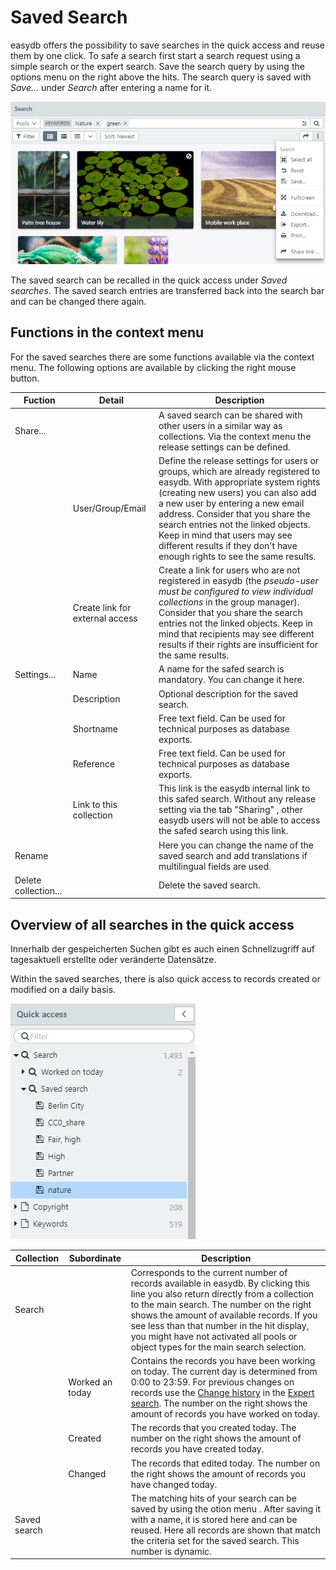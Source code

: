 # Saved Search

easydb offers the possibility to save searches in the quick access and reuse them by one click. To safe a search first start a search request using a simple search or the expert search. Save the search query by using the options menu on the right above the hits. The search query is saved with <i class="fa fa-floppy-o"></i> *Save...* under *Search* after entering a name for it.

![](save_search_en.jpg)

The saved search can be recalled in the quick access under *Saved searches*. The saved search entries are transferred back into the search bar and can be changed there again.

## Functions in the context menu

For the saved searches there are some functions available via the context menu. The following options are available by clicking the right mouse button.

|Fuction|Detail|Description|
|---|---|---|
|<i class="fa fa-share"></i> Share... ||A saved search can be shared with other users in a similar way as collections. Via the context menu the release settings can be defined. |
||User/Group/Email|Define the release settings for users or groups, which are already registered to easydb. With appropriate system rights (creating new users) you can also add a new user by entering a new email address. Consider that you share the search entries not the linked objects. Keep in mind that users may see different results if they don't have enough rights to see the same results. |
||Create link for external access | Create a link for users who are not registered in easydb (the *pseudo-user must be configured to view individual collections* in the group manager). Consider that you share the search entries not the linked objects. Keep in mind that recipients may see different results if their rights are insufficient for the same results.|
|<i class="fa fa-cog"></i> Settings...|Name|A name for the safed search is mandatory. You can change it here.  |
||Description|Optional description for the saved search.|
||Shortname|Free text field. Can be used for technical purposes as database exports. |
||Reference|Free text field. Can be used for technical purposes as database exports.|
||Link to this collection| This link is the easydb internal link to this safed search. Without any release setting via the tab "Sharing" , other easydb users will not be able to access the safed search using this link.|
|<i class="fa fa-pencil"></i>Rename||Here you can change the name of the saved search and add translations if multilingual fields are used.|
|Delete collection...||Delete the saved search.|

## Overview of all searches in the quick access

Innerhalb der gespeicherten Suchen gibt es auch einen Schnellzugriff auf tagesaktuell erstellte oder veränderte Datensätze.

Within the saved searches, there is also quick access to records created or modified on a daily basis.


![](saved_search_en.jpg)

|Collection|Subordinate|Description|
|--|--|--|
|<i class="fa fa-search"></i> Search||Corresponds to the current number of records available in easydb. By clicking this line you also return directly from a collection to the main search. The number on the right shows the amount of available records. If you see less than that number in the hit display, you might have not activated all pools or object types for the main search selection. |
||<i class="fa fa-search"></i> Worked an today|Contains the records you have been working on today. The current day is determined from 0:00 to 23:59. For previous changes on records use the [Change history](../../../features/datatypes/datatypes.html#changelog-search) in the [Expert search](../../../search/search.html#expert). The number on the right shows the amount of records you have worked on today.|
||<i class="fa fa-search"></i> Created |The records that you created today. The number on the right shows the amount of records you have created today.|
||<i class="fa fa-search"></i>Changed|The records that edited today. The number on the right shows the amount of records you have changed today.|
|<i class="fa fa-search"></i> Saved search||The matching hits of your search can be saved by using the otion menu <i class="fa fa-floppy-o"></i>. After saving it with a name, it is stored here and can be reused. Here all records are shown that match the criteria set for the saved search. This number is dynamic. |


